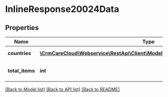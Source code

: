 # InlineResponse20024Data

## Properties
Name | Type | Description | Notes
------------ | ------------- | ------------- | -------------
**countries** | [**\CrmCareCloud\Webservice\RestApi\Client\Model\InlineResponse20024DataCountries[]**](InlineResponse20024DataCountries.md) | List of the countries | [optional] 
**total_items** | **int** | Count of all found countries | [optional] 

[[Back to Model list]](../../README.md#documentation-for-models) [[Back to API list]](../../README.md#documentation-for-api-endpoints) [[Back to README]](../../README.md)

